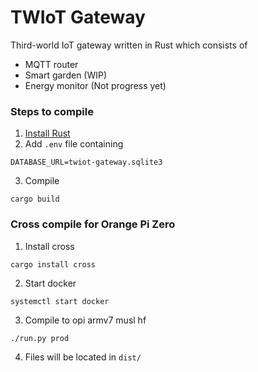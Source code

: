 # TWIoT Gateway
Third-world IoT gateway written in Rust which consists of
  - MQTT router
  - Smart garden (WIP)
  - Energy monitor (Not progress yet)

### Steps to compile
1. [Install Rust](https://www.rust-lang.org/learn/get-started)
2. Add `.env` file containing
```
DATABASE_URL=twiot-gateway.sqlite3
```
3. Compile
```
cargo build
```

### Cross compile for Orange Pi Zero
1. Install cross
```
cargo install cross
```
2. Start docker
```
systemctl start docker
```
3. Compile to opi armv7 musl hf
```
./run.py prod
```
4. Files will be located in `dist/`
